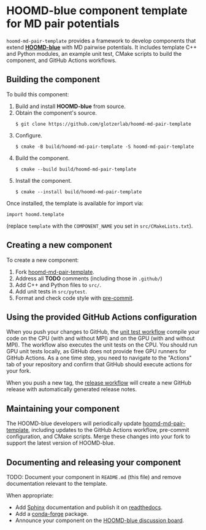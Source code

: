 # HOOMD-blue component template for MD pair potentials

`hoomd-md-pair-template` provides a framework to develop components that extend
[**HOOMD-blue**](https://glotzerlab.engin.umich.edu/hoomd-blue/) with MD pairwise
potentials. It includes template C++ and Python modules, an example unit test, CMake
scripts to build the component, and GitHub Actions workflows.

## Building the component

To build this component:

1. Build and install **HOOMD-blue** from source.
2. Obtain the component's source.
    ```
    $ git clone https://github.com/glotzerlab/hoomd-md-pair-template
    ```
3. Configure.
    ```
    $ cmake -B build/hoomd-md-pair-template -S hoomd-md-pair-template
    ```
4. Build the component.
    ```
    $ cmake --build build/hoomd-md-pair-template
    ```
5. Install the component.
    ```
    $ cmake --install build/hoomd-md-pair-template
    ```

Once installed, the template is available for import via:
```
import hoomd.template
```
(replace `template` with the `COMPONENT_NAME` you set in `src/CMakeLists.txt`).

## Creating a new component

To create a new component:

1. Fork [hoomd-md-pair-template](https://github.com/glotzerlab/hoomd-md-pair-template/).
2. Address all **TODO** comments (including those in `.github/`)
3. Add C++ and Python files to `src/`.
4. Add unit tests in `src/pytest`.
5. Format and check code style with [pre-commit](https://pre-commit.com/).

## Using the provided GitHub Actions configuration

When you push your changes to GitHub, the [unit test workflow](.github/workflows/unit-test.yaml)
compile your code on the CPU (with and without MPI) and on the GPU (with and without MPI). The
workflow also executes the unit tests on the CPU. You should run GPU unit tests locally, as GitHub
does not provide free GPU runners for GitHub Actions. As a one time step, you need to navigate to
the "Actions" tab of your repository and confirm that GitHub should execute actions for your fork.

When you push a new tag, the [release workflow](.github/workflows/release.yaml) will create a
new GitHub release with automatically generated release notes.

## Maintaining your component

The HOOMD-blue developers will periodically update
[hoomd-md-pair-template](https://github.com/glotzerlab/hoomd-md-pair-template/), including
updates to the GitHub Actions workflow, pre-commit configuration, and CMake scripts. Merge these
changes into your fork to support the latest version of HOOMD-blue.

## Documenting and releasing your component

TODO: Document your component in `README.md` (this file) and remove documentation relevant to the
template.

When appropriate:

* Add [Sphinx](https://www.sphinx-doc.org) documentation and publish it on
[readthedocs](https://www.readthedocs.org).
* Add a [conda-forge](https://conda-forge.org/) package.
* Announce your component on the [HOOMD-blue discussion board](https://github.com/glotzerlab/hoomd-blue/discussions).
